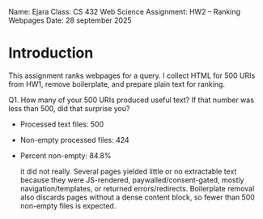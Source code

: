 Name: Ejara
Class: CS 432 Web Science
Assignment: HW2 – Ranking Webpages
Date: 28 september 2025

# Introduction
This assignment ranks webpages for a query. I collect HTML for 500 URIs from HW1, remove boilerplate, and prepare plain text for ranking.

  Q1.  How many of your 500 URIs produced useful text? If that number was less than 500, did that surprise you?
- Processed text files: 500  
- Non-empty processed files: 424  
- Percent non-empty: 84.8%

  it did not really. Several pages yielded little or no extractable text because they were JS-rendered, paywalled/consent-gated, mostly navigation/templates, or returned errors/redirects. Boilerplate removal also discards pages without a dense content block, so fewer than 500 non-empty files is expected.

